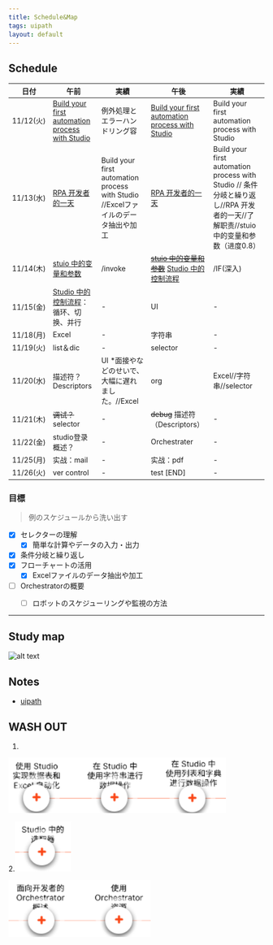 ```yaml
---
title: Schedule&Map
tags: uipath
layout: default
---
```


## Schedule


| 日付 | 午前 | 実績 | 午後 | 実績 |
| ---- | ---- | ---- | ---- | ---- |
| 11/12(火) |  [Build your first automation process with Studio](https://academy.uipath.com/courses/build-your-first-automation-process-with-studio) | 例外処理とエラーハンドリング容 | [Build your first automation process with Studio](https://academy.uipath.com/courses/build-your-first-automation-process-with-studio) | Build your first automation process with Studio |
| 11/13(水) |  [RPA 开发者的一天](https://cloud.uipath.com/meisen/academy_/courses/rpa-%E5%BC%80%E5%8F%91%E8%80%85%E7%9A%84%E4%B8%80%E5%A4%A9)  | Build your first automation process with Studio //Excelファイルのデータ抽出や加工| [RPA 开发者的一天](https://cloud.uipath.com/meisen/academy_/courses/rpa-%E5%BC%80%E5%8F%91%E8%80%85%E7%9A%84%E4%B8%80%E5%A4%A9)   | Build your first automation process with Studio // 条件分岐と繰り返し//RPA 开发者的一天//了解职责//stuio 中的变量和参数（进度0.8） |
| 11/14(木) | [stuio 中的变量和参数](https://cloud.uipath.com/meisen/academy_/courses/studio-%E4%B8%AD%E7%9A%84%E5%8F%98%E9%87%8F%E5%92%8C%E5%8F%82%E6%95%B0) | /invoke |[~~stuio 中的变量和参数~~](https://cloud.uipath.com/meisen/academy_/courses/studio-%E4%B8%AD%E7%9A%84%E5%8F%98%E9%87%8F%E5%92%8C%E5%8F%82%E6%95%B0) [Studio 中的控制流程](https://cloud.uipath.com/meisen/academy_/courses/studio-%E4%B8%AD%E7%9A%84%E6%8E%A7%E5%88%B6%E6%B5%81%E7%A8%8B) | /IF(深入) |
| 11/15(金) | [Studio 中的控制流程](https://cloud.uipath.com/meisen/academy_/courses/studio-%E4%B8%AD%E7%9A%84%E6%8E%A7%E5%88%B6%E6%B5%81%E7%A8%8B)：循环、切换、并行 | - | UI | - |
| 11/18(月) | Excel | - | 字符串 | - |
| 11/19(火) | list＆dic | - | selector | - |
| 11/20(水) | 描述符？Descriptors | UI *面接やなどのせいで、大幅に遅れました。//Excel | org | Excel//字符串//selector |
| 11/21(木) | ~~调试？~~ selector | - | ~~debug~~ 描述符（Descriptors）| - |
| 11/22(金) | studio登录概述？ | - | Orchestrater | - |
| 11/25(月) | 实战：mail | - | 实战：pdf | - |
| 11/26(火) | ver control | - | test [END] | - |


### 目標
> 例のスケジュールから洗い出す
-  [X] セレクターの理解
   - [X] 簡単な計算やデータの入力・出力
-  [X] 条件分岐と繰り返し
-  [X] フローチャートの活用
   -  [X] Excelファイルのデータ抽出や加工
-  [ ] Orchestratorの概要 
   -  [ ] ロボットのスケジューリングや監視の方法 


---

## Study map
  ![alt text](/images/111402.png)

## Notes

* [uipath](https://ukibune.github.io/tag/uipath/)

## WASH OUT

1. 
![alt text](/images/map01.png)

2.![alt text](/images/map02.png)

![alt text](/images/map03.png)